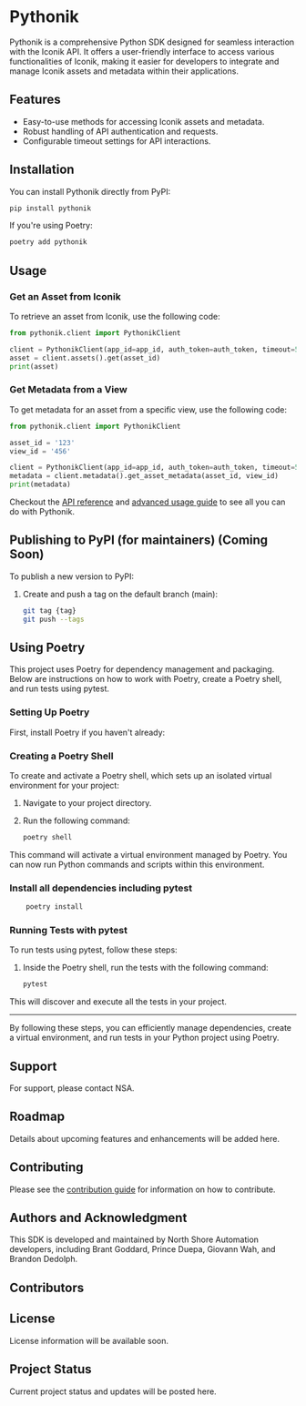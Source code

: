 # Pythonik

Pythonik is a comprehensive Python SDK designed for seamless interaction with
the Iconik API. It offers a user-friendly interface to access various
functionalities of Iconik, making it easier for developers to integrate and
manage Iconik assets and metadata within their applications.

## Features

- Easy-to-use methods for accessing Iconik assets and metadata.
- Robust handling of API authentication and requests.
- Configurable timeout settings for API interactions.

## Installation

You can install Pythonik directly from PyPI:

```bash
pip install pythonik
```

If you're using Poetry:
```bash
poetry add pythonik
```

## Usage

### Get an Asset from Iconik

To retrieve an asset from Iconik, use the following code:

```python
from pythonik.client import PythonikClient

client = PythonikClient(app_id=app_id, auth_token=auth_token, timeout=5)
asset = client.assets().get(asset_id)
print(asset)
```

### Get Metadata from a View

To get metadata for an asset from a specific view, use the following code:

```python
from pythonik.client import PythonikClient

asset_id = '123'
view_id = '456'

client = PythonikClient(app_id=app_id, auth_token=auth_token, timeout=5)
metadata = client.metadata().get_asset_metadata(asset_id, view_id)
print(metadata)
```

Checkout the [API reference](./docs/API_REFERENCE.md) and [advanced usage guide](./docs/ADVANCED_USAGE.md) to see all you can do with Pythonik.

## Publishing to PyPI (for maintainers) (Coming Soon)

To publish a new version to PyPI:

1. Create and push a tag on the default branch (main):
   ```bash
   git tag {tag}
   git push --tags
   ```

## Using Poetry

This project uses Poetry for dependency management and packaging. Below are instructions on how to work with Poetry, create a Poetry shell, and run tests using pytest.

### Setting Up Poetry

First, install Poetry if you haven't already:

### Creating a Poetry Shell

To create and activate a Poetry shell, which sets up an isolated virtual environment for your project:

1. Navigate to your project directory.
2. Run the following command:

   ```sh
   poetry shell
   ```

This command will activate a virtual environment managed by Poetry. You can now run Python commands and scripts within this environment.

### Install all dependencies including pytest

```sh
    poetry install
```

### Running Tests with pytest

To run tests using pytest, follow these steps:

1. Inside the Poetry shell, run the tests with the following command:

   ```sh
   pytest
   ```

This will discover and execute all the tests in your project.

---

By following these steps, you can efficiently manage dependencies, create a virtual environment, and run tests in your Python project using Poetry.

## Support

For support, please contact NSA.

## Roadmap

Details about upcoming features and enhancements will be added here.

## Contributing

Please see the [contribution guide](./CONTRIBUTING.md) for information on how to contribute.

## Authors and Acknowledgment

This SDK is developed and maintained by North Shore Automation developers,
including Brant Goddard, Prince Duepa, Giovann Wah, and Brandon Dedolph.

## Contributors

## License

License information will be available soon.

## Project Status

Current project status and updates will be posted here.

